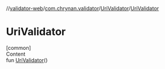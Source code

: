 //[validator-web](../../../index.md)/[com.chrynan.validator](../index.md)/[UriValidator](index.md)/[UriValidator](-uri-validator.md)



# UriValidator  
[common]  
Content  
fun [UriValidator](-uri-validator.md)()  



